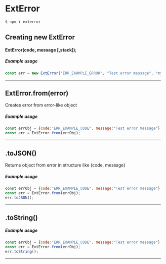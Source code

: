 # ExtError
```bash
$ npm i exterror
```
## Creating new ExtError
#### ExtError(code, message [,stack]);

##### Example usage
```js
const err = new ExtError("ERR_EXAMPLE_ERROR", "Test error message", "my stack");
```
***
## ExtError.from(error)
Creates error from error-like object
##### Example usage
```js
const errObj = {code:"ERR_EXAMPLE_CODE", message:"Test error message"};
const err = ExtError.from(errObj);
```
***
## .toJSON()
Returns object from error in structure like {code, message}
##### Example usage
```js
const errObj = {code:"ERR_EXAMPLE_CODE", message:"Test error message"};
const err = ExtError.from(errObj);
err.toJSON();
```
***
## .toString()
##### Example usage
```js
const errObj = {code:"ERR_EXAMPLE_CODE", message:"Test error message"};
const err = ExtError.from(errObj);
err.toString();
```
***